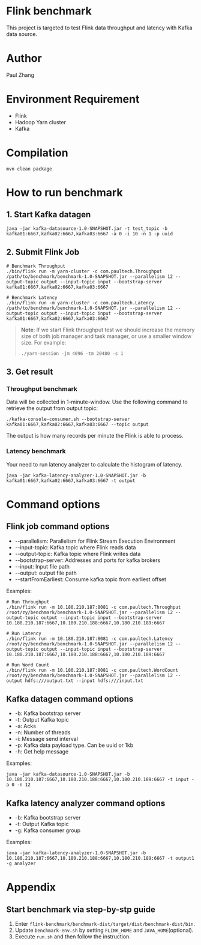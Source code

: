 # Flink benchmark

This project is targeted to test Flink data throughput and latency with Kafka data source.

# Author

Paul Zhang

# Environment Requirement

* Flink
* Hadoop Yarn cluster
* Kafka

# Compilation

```shell
mvn clean package
```

# How to run benchmark

## 1. Start Kafka datagen

```shell
java -jar kafka-datasource-1.0-SNAPSHOT.jar -t test_topic -b kafka01:6667,kafka02:6667,kafka03:6667 -a 0 -i 10 -n 1 -p uuid
```
## 2. Submit Flink Job

```shell
# Benchmark Throughput
./bin/flink run -m yarn-cluster -c com.paultech.Throughput /path/to/benchmark/benchmark-1.0-SNAPSHOT.jar --parallelism 12 --output-topic output --input-topic input --bootstrap-server kafka01:6667,kafka02:6667,kafka03:6667

# Benchmark Latency
./bin/flink run -m yarn-cluster -c com.paultech.Latency /path/to/benchmark/benchmark-1.0-SNAPSHOT.jar --parallelism 12 --output-topic output --input-topic input --bootstrap-server kafka01:6667,kafka02:6667,kafka03:6667
```

> **Note**: If we start Flink throughput test we should increase the memory size of both job manager and task manager, or use a smaller window size.
> For example:
> ```shell
> ./yarn-session -jm 4096 -tm 20480 -s 1
> ```

## 3. Get result

### Throughput benchmark

Data will be collected in 1-minute-window. Use the following command to retrieve the output from output topic:

```shell
./kafka-console-consumer.sh --bootstrap-server kafka01:6667,kafka02:6667,kafka03:6667 --topic output
```

The output is how many records per minute the Flink is able to process.

### Latency benchmark

Your need to run latency analyzer to calculate the histogram of latency.

```shell script
java -jar kafka-latency-analyzer-1.0-SNAPSHOT.jar -b kafka01:6667,kafka02:6667,kafka03:6667 -t output
```

# Command options

## Flink job command options

* --parallelism: Parallelism for Flink Stream Execution Environment
* --input-topic: Kafka topic where Flink reads data
* --output-topic: Kafka topic where Flink writes data
* --bootstrap-server: Addresses and ports for kafka brokers
* --input: Input file path
* --output: output file path
* --startFromEarliest: Consume kafka topic from earliest offset

Examples:

```shell
# Run Throughput
./bin/flink run -m 10.180.210.187:8081 -c com.paultech.Throughput /root/zy/benchmark/benchmark-1.0-SNAPSHOT.jar --parallelism 12 --output-topic output --input-topic input --bootstrap-server 10.180.210.187:6667,10.180.210.188:6667,10.180.210.189:6667

# Run Latency
./bin/flink run -m 10.180.210.187:8081 -c com.paultech.Latency /root/zy/benchmark/benchmark-1.0-SNAPSHOT.jar --parallelism 12 --output-topic output --input-topic input --bootstrap-server 10.180.210.187:6667,10.180.210.188:6667,10.180.210.189:6667

# Run Word Count
./bin/flink run -m 10.180.210.187:8081 -c com.paultech.WordCount /root/zy/benchmark/benchmark-1.0-SNAPSHOT.jar --parallelism 12 --output hdfs:///output.txt --input hdfs:///input.txt
```

## Kafka datagen command options

* -b: Kafka bootstrap server
* -t: Output Kafka topic
* -a: Acks
* -n: Number of threads
* -i: Message send interval
* -p: Kafka data payload type. Can be uuid or 1kb
* -h: Get help message

Examples:

```shell
java -jar kafka-datasource-1.0-SNAPSHOT.jar -b 10.180.210.187:6667,10.180.210.188:6667,10.180.210.189:6667 -t input -a 0 -n 12
```

## Kafka latency analyzer command options


* -b: Kafka bootstrap server
* -t: Output Kafka topic
* -g: Kafka consumer group

Examples:

```shell script
java -jar kafka-latency-analyzer-1.0-SNAPSHOT.jar -b 10.180.210.187:6667,10.180.210.188:6667,10.180.210.189:6667 -t output1 -g analyzer
```

# Appendix

## Start benchmark via step-by-stp guide

1. Enter `flink-benchmark/benchmark-dist/target/dist/benchmark-dist/bin`.
2. Update `benchmark-env.sh` by setting `FLINK_HOME` and `JAVA_HOME`(optional).
3. Execute `run.sh` and then follow the instruction.
